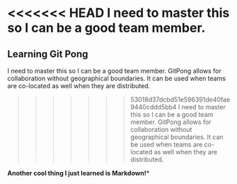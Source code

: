<<<<<<< HEAD
I need to master this so I can be a good team member.
=======
## Learning Git Pong 
I need to master this so I can be a good team member. GitPong allows for collaboration without geographical boundaries. It can be used when teams are co-located as well when they are distributed.

>>>>>>> 53018d37dcbd51e596391de40fae9440cddd5bb4
I need to master this so I can be a good team member. GitPong allows for collaboration without geographical boundaries. It can be used when teams are co-located as well when they are distributed. 

**Another cool thing I just learned is Markdown!***
